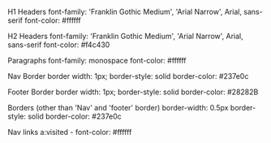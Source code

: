 H1 Headers
    font-family: 'Franklin Gothic Medium', 'Arial Narrow', Arial, sans-serif
    font-color: #ffffff

H2 Headers
  font-family: 'Franklin Gothic Medium', 'Arial Narrow', Arial, sans-serif
    font-color: #f4c430

Paragraphs
    font-family: monospace
    font-color: #ffffff

Nav Border
    border width: 1px;
    border-style: solid
    border-color: #237e0c

Footer Border
    border width: 1px;
    border-style: solid
    border-color: #28282B

Borders (other than 'Nav' and 'footer' border)
    border-width: 0.5px
    border-style: solid
    border-color: #237e0c

Nav links
    a:visited - font-color: #ffffff
